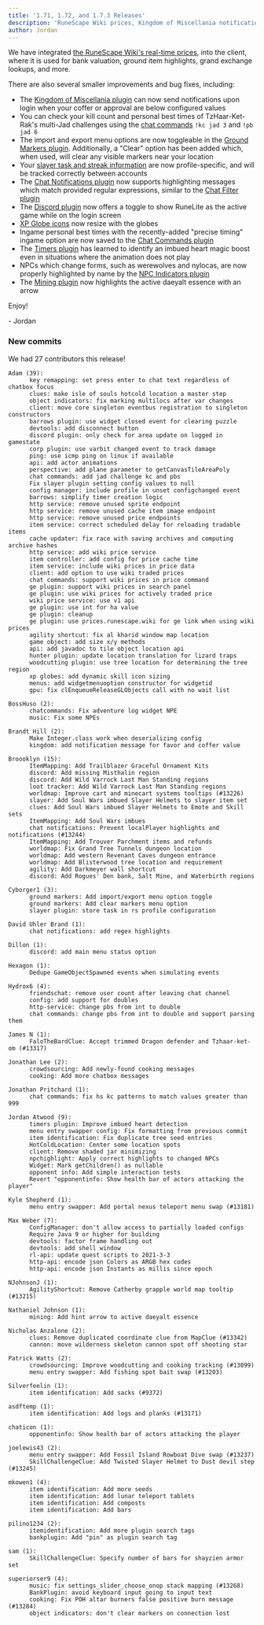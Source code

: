 ```yaml
---
title: '1.71, 1.72, and 1.7.3 Releases'
description: 'RuneScape Wiki prices, Kingdom of Miscellania notifications, and account-specific slayer task tracking'
author: Jordan
---
```


We have integrated [the RuneScape Wiki's real-time
prices](https://runelite.net/blog/show/2021-03-08-Wiki-Ge-Partnership), into the
client, where it is used for bank valuation, ground item highlights, grand
exchange lookups, and more.

There are also several smaller improvements and bug fixes, including:

- The [Kingdom of Miscellania
  plugin](https://github.com/runelite/runelite/wiki/Kingdom-of-Miscellania) can now send
  notifications upon login when your coffer or approval are below configured values
- You can check your kill count and personal best times of TzHaar-Ket-Rak's multi-Jad challenges
  using the [chat commands](https://github.com/runelite/runelite/wiki/Chat-Commands) `!kc jad 3`
  and `!pb jad 6`
- The import and export menu options are now toggleable in the [Ground Markers
  plugin](https://github.com/runelite/runelite/wiki/Ground-Markers). Additionally, a "Clear" option
  has been added which, when used, will clear any visible markers near your location
- Your [slayer task and streak information](https://github.com/runelite/runelite/wiki/Slayer) are
  now profile-specific, and will be tracked correctly between accounts
- The [Chat Notifications plugin](https://github.com/runelite/runelite/wiki/Chat-Notifications) now
  supports highlighting messages which match provided regular expressions, similar to the [Chat
  Filter plugin](https://github.com/runelite/runelite/wiki/Chat-Filter)
- The [Discord plugin](https://github.com/runelite/runelite/wiki/Discord) now offers a toggle to
  show RuneLite as the active game while on the login screen
- [XP Globe icons](https://github.com/runelite/runelite/wiki/XP-Globes) now resize with the globes
- Ingame personal best times with the recently-added "precise timing" ingame option are now saved
  to the [Chat Commands plugin](https://github.com/runelite/runelite/wiki/Chat-Commands)
- The [Timers plugin](https://github.com/runelite/runelite/wiki/Timers) has learned to identify an
  imbued heart magic boost even in situations where the animation does not play
- NPCs which change forms, such as werewolves and nylocas, are now properly highlighted by name by
  the [NPC Indicators plugin](https://github.com/runelite/runelite/wiki/NPC-Indicators)
- The [Mining plugin](https://github.com/runelite/runelite/wiki/Mining) now highlights the active
  daeyalt essence with an arrow

Enjoy!

\- Jordan

### New commits

We had 27 contributors this release!

```
Adam (39):
      key remapping: set press enter to chat text regardless of chatbox focus
      clues: make isle of souls hotcold location a master step
      object indicators: fix marking multilocs after var changes
      client: move core singleton eventbus registration to singleton constructors
      barrows plugin: use widget closed event for clearing puzzle
      devtools: add disconnect button
      discord plugin: only check for area update on logged in gamestate
      corp plugin: use varbit changed event to track damage
      ping: use icmp ping on linux if available
      api: add actor animations
      perspective: add plane parameter to getCanvasTileAreaPoly
      chat commands: add jad challenge kc and pbs
      Fix slayer plugin setting config values to null
      config manager: include profile in unset configchanged event
      barrows: simplify timer creation logic
      http service: remove unused sprite endpoint
      http service: remove unused cache item image endpoint
      http service: remove unused price endpoints
      item service: correct scheduled delay for reloading tradable items
      cache updater: fix race with saving archives and computing archive hashes
      http service: add wiki price service
      item controller: add config for price cache time
      item service: include wiki prices in price data
      client: add option to use wiki traded prices
      chat commands: support wiki prices in price command
      ge plugin: support wiki prices in search panel
      ge plugin: use wiki prices for actively traded price
      wiki price service: use v1 api
      ge plugin: use int for ha value
      ge plugin: cleanup
      ge plugin: use prices.runescape.wiki for ge link when using wiki prices
      agility shortcut: fix al kharid window map location
      game object: add size x/y methods
      api: add javadoc to tile object location api
      hunter plugin: update location translation for lizard traps
      woodcutting plugin: use tree location for determining the tree region
      xp globes: add dynamic skill icon sizing
      menus: add widgetmenuoption constructor for widgetid
      gpu: fix clEnqueueReleaseGLObjects call with no wait list

BossHuso (2):
      chatcommands: Fix adventure log widget NPE
      music: Fix some NPEs

Brandt Hill (2):
      Make Integer.class work when deserializing config
      kingdom: add notification message for favor and coffer value

Broooklyn (15):
      ItemMapping: Add Trailblazer Graceful Ornament Kits
      discord: Add missing Misthalin region
      discord: Add Wild Varrock Last Man Standing regions
      loot tracker: Add Wild Varrock Last Man Standing regions
      worldmap: Improve cart and minecart systems tooltips (#13226)
      slayer: Add Soul Wars imbued Slayer Helmets to slayer item set
      clues: Add Soul Wars imbued Slayer Helmets to Emote and Skill sets
      ItemMapping: Add Soul Wars imbues
      chat notifications: Prevent localPlayer highlights and notifications (#13244)
      ItemMapping: Add Trouver Parchment items and refunds
      worldmap: Fix Grand Tree Tunnels dungeon location
      worldmap: Add western Revenant Caves dungeon entrance
      worldmap: Add Blisterwood tree location and requirement
      agility: Add Darkmeyer wall shortcut
      discord: Add Rogues' Den bank, Salt Mine, and Waterbirth regions

Cyborger1 (3):
      ground markers: Add import/export menu option toggle
      ground markers: Add clear markers menu option
      slayer plugin: store task in rs profile configuration

David Uhler Brand (1):
      chat notifications: add regex highlights

Dillon (1):
      discord: add main menu status option

Hexagon (1):
      Dedupe GameObjectSpawned events when simulating events

Hydrox6 (4):
      friendschat: remove user count after leaving chat channel
      config: add support for doubles
      http-service: change pbs from int to double
      chat commands: change pbs from int to double and support parsing them

James N (1):
      FaloTheBardClue: Accept trimmed Dragon defender and Tzhaar-ket-om (#13317)

Jonathan Lee (2):
      crowdsourcing: Add newly-found cooking messages
      cooking: Add more chatbox messages

Jonathan Pritchard (1):
      chat commands: fix hs kc patterns to match values greater than 999

Jordan Atwood (9):
      timers plugin: Improve imbued heart detection
      menu entry swapper config: Fix formatting from previous commit
      item identification: Fix duplicate tree seed entries
      HotColdLocation: Center some location spots
      client: Remove shaded jar minimizing
      npchighlight: Apply correct highlights to changed NPCs
      Widget: Mark getChildren() as nullable
      opponent info: Add simple interaction tests
      Revert "opponentinfo: Show health bar of actors attacking the player"

Kyle Shepherd (1):
      menu entry swapper: Add portal nexus teleport menu swap (#13181)

Max Weber (7):
      ConfigManager: don't allow access to partially loaded configs
      Require Java 9 or higher for building
      devtools: factor frame handling out
      devtools: add shell window
      rl-api: update quest scripts to 2021-3-3
      http-api: encode json Colors as ARGB hex codes
      http-api: encode json Instants as millis since epoch

NJohnsonJ (1):
      AgilityShortcut: Remove Catherby grapple world map tooltip (#13215)

Nathaniel Johnson (1):
      mining: Add hint arrow to active daeyalt essence

Nicholas Anzalone (2):
      clues: Remove duplicated coordinate clue from MapClue (#13342)
      cannon: move wilderness skeleton cannon spot off shooting star

Patrick Watts (2):
      crowdsourcing: Improve woodcutting and cooking tracking (#13099)
      menu entry swapper: Add fishing spot bait swap (#13203)

Silverfeelin (1):
      item identification: Add sacks (#9372)

asdftemp (1):
      item identification: Add logs and planks (#13171)

chaticon (1):
      opponentinfo: Show health bar of actors attacking the player

joelewis43 (2):
      menu entry swapper: Add Fossil Island Rowboat Dive swap (#13237)
      SkillChallengeClue: Add Twisted Slayer Helmet to Dust devil step (#13245)

mkowen1 (4):
      item identification: Add more seeds
      item identification: Add lunar teleport tablets
      item identification: Add composts
      item identification: Add bars

pilino1234 (2):
      itemidentification: Add more plugin search tags
      bankplugin: Add "pin" as plugin search tag

sam (1):
      SkillChallengeClue: Specify number of bars for shayzien armor set

superiorser9 (4):
      music: fix settings_slider_choose_onop stack mapping (#13268)
      BankPlugin: avoid keyboard input going to input text
      cooking: Fix POH altar burners false positive burn message (#13284)
      object indicators: don't clear markers on connection lost
```
